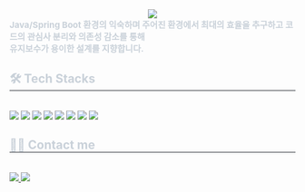 <div align= "center">
    <img src="https://capsule-render.vercel.app/api?type=transparent&color=auto&height=120&text=Hello&animation=&fontColor=ffffff&fontSize=40" />
    </div>
    <div style="text-align: left;"> 
    <div style="font-weight: 700; font-size: 15px; text-align: left; color: #c9d1d9;"> 
        Java/Spring Boot 환경의 익숙하며 주어진 환경에서 최대의 효율을 추구하고 코드의 관심사 분리와 의존성 감소를 통해 </br> 
        유지보수가 용이한 설계를 지향합니다.
    </div> 
    </div>
    <div style="text-align: left;">
    <h2 style="border-bottom: 1px solid #21262d; color: #c9d1d9;"> 🛠️ Tech Stacks </h2> <br> 
    <div style="margin: ; text-align: left;" "text-align: left;"> <img src="https://img.shields.io/badge/Git-F05032?style=flat&logo=Git&logoColor=white">
          <img src="https://img.shields.io/badge/Java?style=flat&logo=Java&logoColor=white">
          <img src="https://img.shields.io/badge/Spring Boot-6DB33F?style=flat&logo=Spring Boot&logoColor=white">
          <img src="https://img.shields.io/badge/MySQL-4479A1?style=flat&logo=MySQL&logoColor=white">
          <img src="https://img.shields.io/badge/Microsoft%20SQL%20Server-CC2927?style=flat&logo=Microsoft%20SQL%20Server&logoColor=white">
          <img src="https://img.shields.io/badge/Spring%20Batch-6DB33F?style=flat&logo=Spring%20Batch&logoColor=white">
          <img src="https://img.shields.io/badge/AWS-232F3E?style=flat&logo=Amazon%20AWS&logoColor=white">
          <img src="https://img.shields.io/badge/Javascript-F7DF1E?style=flat&logo=Javascript&logoColor=white">
          <br/></div>
    </div>
    <div style="text-align: left;">
    <h2 style="border-bottom: 1px solid #21262d; color: #c9d1d9;"> 🧑‍💻 Contact me </h2> <br> 
    <div style="text-align: left;"> <a href=https://kjg-steady.tistory.com/> <img src="https://img.shields.io/badge/Tistory-000000?style=flat&logo=Tistory&logoColor=white&link=https://kjg-steady.tistory.com/"> </a>
         <a href=mailto:kimjg2477@gmail.com> <img src="https://img.shields.io/badge/Gmail-EA4335?style=flat&logo=Gmail&logoColor=white&link=mailto:kimjg2477@gmail.com"> </a>
          </div>  <br> 
    <div style="text-align: left;">  </div> 
    </div>
    
